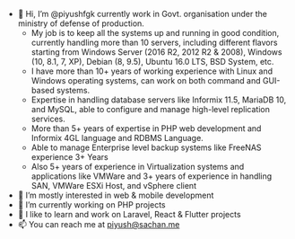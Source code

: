 - 👋 Hi, I’m @piyushfgk currently work in Govt. organisation under the ministry of defense of production. 
     - My job is to keep all the systems up and running in good condition, currently handling more than 10 servers, including different flavors starting from Windows Server (2016 R2, 2012 R2 & 2008), Windows (10, 8.1, 7, XP), Debian (8, 9.5), Ubuntu 16.0 LTS, BSD System, etc.
     - I have more than 10+ years of working experience with Linux and Windows operating systems, can work on both command and GUI-based systems.
     - Expertise in handling database servers like Informix 11.5, MariaDB 10, and MySQL, able to configure and manage high-level replication services.
     - More than 5+ years of expertise in PHP web development and Informix 4GL language and RDBMS Language.
     - Able to manage Enterprise level backup systems like FreeNAS experience 3+ Years
     - Also 5+ years of experience in Virtualization systems and applications like VMWare and 3+ years of experience in handling SAN, VMWare ESXi Host, and vSphere client
- 👀 I’m mostly interested in web & mobile development
- 🌱 I’m currently working on PHP projects
- 💞️ I like to learn and work on Laravel, React & Flutter projects
- 📫 You can reach me at piyush@sachan.me

<!---
piyushfgk/piyushfgk is a ✨ special ✨ repository because its `README.md` (this file) appears on your GitHub profile.
You can click the Preview link to take a look at your changes.
--->
